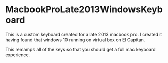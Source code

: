 # MacbookProLate2013WindowsKeyboard
This is a custom keyboard created for a late 2013 macbook pro. I created it having found that windows 10 running on virtual box on El Capitan. 

This remamps all of the keys so that you should get a full mac keyboard experience.


